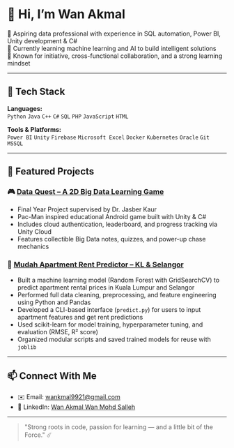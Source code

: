 # 👋 Hi, I’m Wan Akmal

💼 Aspiring data professional with experience in SQL automation, Power BI, Unity development & C#  
🧠 Currently learning machine learning and AI to build intelligent solutions  
🌟 Known for initiative, cross-functional collaboration, and a strong learning mindset

---

## 🧩 Tech Stack

**Languages:**  
`Python` `Java` `C++` `C#` `SQL` `PHP` `JavaScript` `HTML`

**Tools & Platforms:**  
`Power BI` `Unity` `Firebase` `Microsoft Excel` `Docker` `Kubernetes` `Oracle` `Git` `MSSQL`

---

## 🚀 Featured Projects

### 🎮 [Data Quest – A 2D Big Data Learning Game](https://github.com/wankenob1/Data-Quest)
- Final Year Project supervised by Dr. Jasber Kaur
- Pac-Man inspired educational Android game built with Unity & C#
- Includes cloud authentication, leaderboard, and progress tracking via Unity Cloud
- Features collectible Big Data notes, quizzes, and power-up chase mechanics

### 🤖 [Mudah Apartment Rent Predictor – KL & Selangor](https://github.com/wankenob1/selangorkl-rental-predictor)
- Built a machine learning model (Random Forest with GridSearchCV) to predict apartment rental prices in Kuala Lumpur and Selangor
- Performed full data cleaning, preprocessing, and feature engineering using Python and Pandas
- Developed a CLI-based interface (`predict.py`) for users to input apartment features and get rent predictions
- Used scikit-learn for model training, hyperparameter tuning, and evaluation (RMSE, R² score)
- Organized modular scripts and saved trained models for reuse with `joblib`

---

## 📫 Connect With Me
- ✉️ Email: [wankmal9921@gmail.com](mailto:wankmal9921@gmail.com)  
- 🔗 LinkedIn: [Wan Akmal Wan Mohd Salleh](https://www.linkedin.com/in/wan-akmal-wan-mohd-salleh-4247a72b4/)
  
---

> "Strong roots in code, passion for learning — and a little bit of the Force." ☄️
